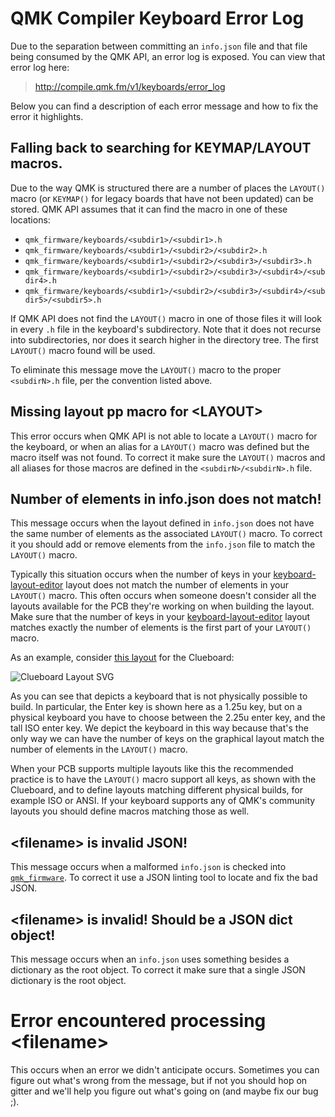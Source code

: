 # QMK Compiler Keyboard Error Log

Due to the separation between committing an `info.json` file and that file being consumed by the QMK API, an error log is exposed. You can view that error log here:

> http://compile.qmk.fm/v1/keyboards/error_log

Below you can find a description of each error message and how to fix the error it highlights.

## Falling back to searching for KEYMAP/LAYOUT macros.

Due to the way QMK is structured there are a number of places the `LAYOUT()` macro (or `KEYMAP()` for legacy boards that have not been updated) can be stored. QMK API assumes that it can find the macro in one of these locations:

* `qmk_firmware/keyboards/<subdir1>/<subdir1>.h`
* `qmk_firmware/keyboards/<subdir1>/<subdir2>/<subdir2>.h`
* `qmk_firmware/keyboards/<subdir1>/<subdir2>/<subdir3>/<subdir3>.h`
* `qmk_firmware/keyboards/<subdir1>/<subdir2>/<subdir3>/<subdir4>/<subdir4>.h`
* `qmk_firmware/keyboards/<subdir1>/<subdir2>/<subdir3>/<subdir4>/<subdir5>/<subdir5>.h`

If QMK API does not find the `LAYOUT()` macro in one of those files it will look in every `.h` file in the keyboard's subdirectory. Note that it does not recurse into subdirectories, nor does it search higher in the directory tree. The first `LAYOUT()` macro found will be used.

To eliminate this message move the `LAYOUT()` macro to the proper `<subdirN>.h` file, per the convention listed above.

## Missing layout pp macro for &lt;LAYOUT&gt;

This error occurs when QMK API is not able to locate a `LAYOUT()` macro for the keyboard, or when an alias for a `LAYOUT()` macro was defined but the macro itself was not found. To correct it make sure the `LAYOUT()` macros and all aliases for those macros are defined in the `<subdirN>/<subdirN>.h` file.

## Number of elements in info.json does not match!

This message occurs when the layout defined in `info.json` does not have the same number of elements as the associated `LAYOUT()` macro. To correct it you should add or remove elements from the `info.json` file to match the `LAYOUT()` macro.

Typically this situation occurs when the number of keys in your [keyboard-layout-editor](http://keyboard-layout-editor.com) layout does not match the number of elements in your `LAYOUT()` macro. This often occurs when someone doesn't consider all the layouts available for the PCB they're working on when building the layout. Make sure that the number of keys in your [keyboard-layout-editor](http://keyboard-layout-editor.com) layout matches exactly the number of elements is the first part of your `LAYOUT()` macro.

As an example, consider [this layout](http://www.keyboard-layout-editor.com/#/gists/4e4f1a50b3788231c1109158443d568a) for the Clueboard:

![Clueboard Layout SVG](clueboard_layout.svg)

As you can see that depicts a keyboard that is not physically possible to build. In particular, the Enter key is shown here as a 1.25u key, but on a physical keyboard you have to choose between the 2.25u enter key, and the tall ISO enter key. We depict the keyboard in this way because that's the only way we can have the number of keys on the graphical layout match the number of elements in the `LAYOUT()` macro.

When your PCB supports multiple layouts like this the recommended practice is to have the `LAYOUT()` macro support all keys, as shown with the Clueboard, and to define layouts matching different physical builds, for example ISO or ANSI. If your keyboard supports any of QMK's community layouts you should define macros matching those as well.

## &lt;filename&gt; is invalid JSON!

This message occurs when a malformed `info.json` is checked into [`qmk_firmware`](https://github.com/qmk/qmk_firmware). To correct it use a JSON linting tool to locate and fix the bad JSON.

## &lt;filename&gt; is invalid! Should be a JSON dict object!

This message occurs when an `info.json` uses something besides a dictionary as the root object. To correct it make sure that a single JSON dictionary is the root object.

# Error encountered processing &lt;filename&gt;

This occurs when an error we didn't anticipate occurs. Sometimes you can figure out what's wrong from the message, but if not you should hop on gitter and we'll help you figure out what's going on (and maybe fix our bug ;).
